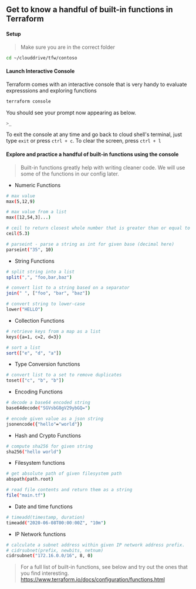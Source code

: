 ## Get to know a handful of built-in functions in Terraform

#### Setup

> Make sure you are in the correct folder

```bash
cd ~/clouddrive/tfw/contoso
```

#### Launch Interactive Console

Terraform comes with an interactive console that is very handy to evaluate expresssions and exploring functions 

```bash
terraform console
```
You should see your prompt now appearing as below. 

```bash
>_
```

To exit the console at any time and go back to cloud shell's terminal, just type `exit` or press `ctrl + c`. To clear the screen, press `ctrl + l`

#### Explore and practice a handful of built-in functions using the console

> Built-in functions greatly help with writing cleaner code. We will use some of the functions in our config later.

* Numeric Functions

```bash
# max value
max(5,12,9)

# max value from a list
max([12,54,3]...)

# ceil to return closest whole number that is greater than or equal to given value
ceil(5.3)

# parseint - parse a string as int for given base (decimal here)
parseint("35", 10)
```

* String Functions

```bash
# split string into a list
split(",", "foo,bar,baz")

# convert list to a string based on a separator
join(" ", ["foo", "bar", "baz"])

# convert string to lower-case
lower("HELLO")

```

* Collection Functions

```bash
# retrieve keys from a map as a list
keys({a=1, c=2, d=3})

# sort a list
sort(["e", "d", "a"])
```

* Type Conversion functions

```bash
# convert list to a set to remove duplicates 
toset(["c", "b", "b"])
```

* Encoding Functions

```bash
# decode a base64 encoded string
base64decode("SGVsbG8gV29ybGQ=")

# encode given value as a json string
jsonencode({"hello"="world"})

```

* Hash and Crypto Functions

```bash
# compute sha256 for given string
sha256("hello world")

```

* Filesystem functions

```bash
# get absolute path of given filesystem path
abspath(path.root)

# read file contents and return them as a string
file("main.tf")

```

* Date and time functions

```bash
# timeadd(timestamp, duration)
timeadd("2020-06-08T00:00:00Z", "10m")
```

* IP Network functions

```bash
# calculate a subnet address within given IP network address prefix.
# cidrsubnet(prefix, newbits, netnum)
cidrsubnet("172.16.0.0/16", 8, 0)
```


> For a full list of built-in functions, see below and try out the ones that you find interesting.
https://www.terraform.io/docs/configuration/functions.html



